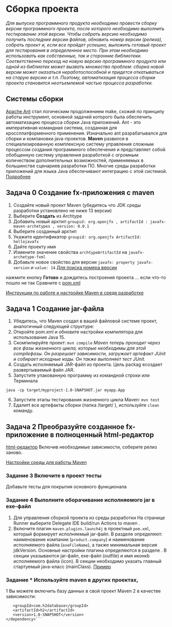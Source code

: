 # Сборка проекта
_Для выпуска программного продукта необходимо провести сборку  версии программного проекта, после которого необходимо выполнить тестирование этой версии. Чтобы собрать версию необходимо получить последние версии файлов, обновить номер версии (релиза), собрать проект и, если все пройдет успешно, выложить готовый проект для тестирования в определенное место. При этом необходимо использовать как собственные, так и сторонние библиотеки. Соответственно переход на новую версию программного продукта или одной из библиотек может вызвать множество проблем: сборка новой версии может оказаться неработоспособной и придется откатываться на старую версию и т.п. Поэтому, автоматизация процесса сборки проекта становится неотъемлемой частью процесса разработки._

## Системы сборки
 [Apache Ant](http://ant.apache.org)
стал логическим продолжением make, схожий по принципу работы инструмент, основной задачей которого была обеспечить автоматизацию процесса сборки Java приложений. Ant - это императивная командная система, созданная для кроссплатформенного применения. Изначально ant разрабатывался для сборки и компановки java-проектов.
__Maven__ 
развился в специализированную комплексную систему управления сложным процессом создания программного обеспечения и представляет собой обобщенную систему управления разработкой с огромным количеством дополнительных возможностей, применяемых в большинстве сценариев разработки ПО. Многие среды разработки приложений для языка Java обеспечивают интеграцию с этой системой.
[Подробнее](https://github.com/olgmina/SWEngineering-technics.github.io/blob/dc3f9ce353905487492117cf924badd4f23b22ff/Maven%20docs.htm)
## Задача 0 Создание fx-приложения с maven
  1. Создайте новый проект Maven (убедитесь что JDK среды разработки установлено не ниже 13 версии)
  2. Выберите __Создать__ из Аrchtype
  3. Добавить новый архтип ````groupid: org.openjfx , artifactId : javafx-maven-archetypes , version: 0.0.1````
  4. Выберите созданный архтип 
  5. Укажите идентификатор ````groupid: org.openjfx ArtifactId: hellojavafx```` 
  6. Дайте проекту имя
  7. Измените значение свойства ```archtypeArtifactId``` на ```javafx-archetype-fxml``` 
  8. Добавьте новое свойство для версии ``javafx: property javafx-version`` и ``value: 14`` [Для поиска номера версии](https://search.maven.org/)
   
нажмите кнопку __Готово__ и дождитесь построения проекта ... если что-то пошло не так Сравните с [pom.xml](https://github.com/openjfx/samples/blob/master/IDE/IntelliJ/Non-Modular/Maven/hellofx/pom.xml)

[Инструкции по работе и настройке Maven в среде разработке](https://github.com/olgmina/SWEngineering-technics.github.io/blob/ee5a610efdb507c35831b0fbd679f0e5cb46c3b7/reliase/IntelliJ-Idea-setting.md)

## Задача 1 Создание jar-файла

1. Убедитесь, что Maven создал в вашей файловой системе проект, аналогичный следующей структуре:
2. Откройте pom.xml  и обновите настройки компилятора для использования Java 15.
3. Скомпилируйте проект: ``mvn compile``
_Maven теперь проходит через все фазы жизненного цикла, которые необходимы для этой compileфазы. Он разрешает зависимости, загружает артефакт JUnit и собирает исходные коды. Он также выполняет тест JUnit._
4. Cоздать исполняемый JAR-файл из проекта. Цель packag eсоздает развертываемый файл JAR.
5. Запустите упакованную программу из командной строки или Терминала

``java -cp target/myproject-1.0-SNAPSHOT.jar myapp.App``

6. Запустите этапы тестирования жизненного цикла Maven: ``mvn test``
7. Eдалитt все артефакты сборки (папка /target/ ), используйте ``clean`` команду.

   
## Задача 2  Преобразуйте созданное fx-приложение в полноценный html-редактор

[html-редактор](https://drive.google.com/file/d/1Hwg6pga8iP3jWf0W-AsIs4jlG-AQtUai/view?usp=sharing)
Включив необходимые  зависимости, соберите релиз заново.

[Настройки среды для работы Maven](https://github.com/olgmina/SWEngineering-technics.github.io/blob/386f418275cbebf24102c265bee00fdb04a3bfbf/reliase/Maven-setting-IntellijIDEA.md)

### Задание 3  Включите в проект тесты
Добавьте тесты для покрытия основного функционала

### Задание 4  Выполните оборачивание исполняемого jar в exe-файл
1. Для управления сборкой проекта из среды разработки На странице  Runner выберите Delegate IDE build/run Actions to maven .
2. Включите плагин `maven.plugins.launch4j` в проектный `pom.xml`, который формирует исполняемый jar-файл.
В разделе <properties> определяют: наименование компании (`product.company`) и наименование исполняемого файла (`exeFileName`), а также минимальная версия jdkVersion. 
 Основные настройки плагина определяются в разделе <executions>. 
 В секции <configuration> указываются jar-файл, exe-файл (outfile) и имя иконкb исполняемого файла (icon). 
 В секции <classPath> необходимо указать главный стартуемый java-класс (mainClass).
 [Пример](https://github.com/olgmina/SWEngineering-technics.github.io/blob/d81dad5e8b539d4264005d32d6cc99a0491dda1e/pom.xml)
 
### Задание *  Используйте maven в других проектах,
1 Вы можете включить базу данных в свой проект Maven 2 в качестве зависимости:
 ```<dependency>
    <groupId>com.h2database</groupId>
    <artifactId>h2</artifactId>
    <version>1.0-SNAPSHOT</version>
</dependency>```
